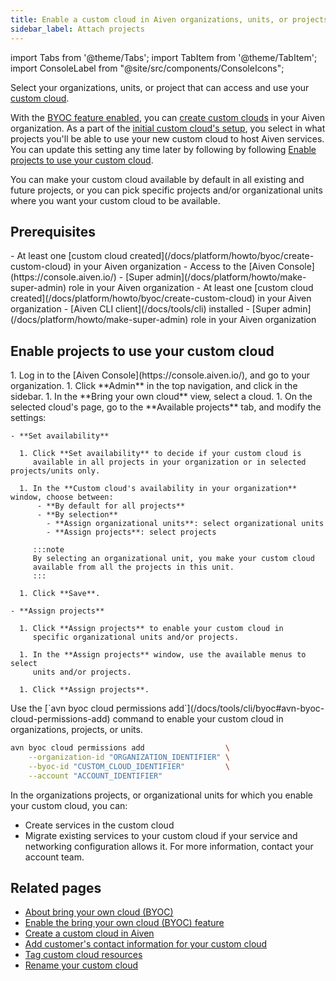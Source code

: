 ```yaml
---
title: Enable a custom cloud in Aiven organizations, units, or projects
sidebar_label: Attach projects
---
```


import Tabs from '@theme/Tabs';
import TabItem from '@theme/TabItem';
import ConsoleLabel from "@site/src/components/ConsoleIcons";

Select your organizations, units, or project that can access and use your [custom cloud](/docs/platform/concepts/byoc).

With the [BYOC feature enabled](/docs/platform/howto/byoc/enable-byoc), you can
[create custom clouds](/docs/platform/howto/byoc/create-custom-cloud) in your Aiven
organization. As a part of the
[initial custom cloud's setup](/docs/platform/howto/byoc/create-custom-cloud),
you select in what projects you'll be able to use your new custom cloud to host Aiven
services. You can update this setting any time later by following
by following
[Enable projects to use your custom cloud](#enable-projects-to-use-your-custom-cloud).

You can make your custom cloud available by default in all existing and future projects,
or you can pick specific projects and/or organizational units where you want your custom
cloud to be available.

## Prerequisites

<Tabs groupId="group1">
<TabItem value="1" label="Aiven Console" default>
-   At least one
    [custom cloud created](/docs/platform/howto/byoc/create-custom-cloud) in your Aiven
    organization
-   Access to the [Aiven Console](https://console.aiven.io/)
-   [Super admin](/docs/platform/howto/make-super-admin) role in your Aiven
    organization
</TabItem>
<TabItem value="2" label="Aiven CLI">
-   At least one
    [custom cloud created](/docs/platform/howto/byoc/create-custom-cloud) in your Aiven
    organization
-   [Aiven CLI client](/docs/tools/cli) installed
-   [Super admin](/docs/platform/howto/make-super-admin) role in your Aiven
    organization
</TabItem>
</Tabs>

## Enable projects to use your custom cloud

<Tabs groupId="group1">
<TabItem value="1" label="Aiven Console" default>
1.  Log in to the [Aiven Console](https://console.aiven.io/), and go to your organization.
1.  Click **Admin** in the top navigation, and click <ConsoleLabel name="bringyourowncloud"/>
    in the sidebar.
1.  In the **Bring your own cloud** view, select a cloud.
1.  On the selected cloud's page, go to the **Available projects** tab, and modify the
    settings:

    - **Set availability**

      1. Click **Set availability** to decide if your custom cloud is
         available in all projects in your organization or in selected projects/units only.

      1. In the **Custom cloud's availability in your organization** window, choose between:
          - **By default for all projects**
          - **By selection**
            - **Assign organizational units**: select organizational units
            - **Assign projects**: select projects

         :::note
         By selecting an organizational unit, you make your custom cloud
         available from all the projects in this unit.
         :::

      1. Click **Save**.

    - **Assign projects**

      1. Click **Assign projects** to enable your custom cloud in
         specific organizational units and/or projects.

      1. In the **Assign projects** window, use the available menus to select
         units and/or projects.

      1. Click **Assign projects**.
</TabItem>
<TabItem value="2" label="Aiven CLI">
Use the [`avn byoc cloud permissions add`](/docs/tools/cli/byoc#avn-byoc-cloud-permissions-add)
command to enable your custom cloud in organizations, projects, or units.

```bash
avn byoc cloud permissions add                  \
    --organization-id "ORGANIZATION_IDENTIFIER" \
    --byoc-id "CUSTOM_CLOUD_IDENTIFIER"         \
    --account "ACCOUNT_IDENTIFIER"
```

</TabItem>
</Tabs>

In the organizations projects, or organizational units for which you enable your
custom cloud, you can:

- Create services in the custom cloud
- Migrate existing services to your custom cloud if your service and networking
  configuration allows it. For more information, contact your account team.

## Related pages

-   [About bring your own cloud (BYOC)](/docs/platform/concepts/byoc)
-   [Enable the bring your own cloud (BYOC) feature](/docs/platform/howto/byoc/enable-byoc)
-   [Create a custom cloud in Aiven](/docs/platform/howto/byoc/create-custom-cloud)
-   [Add customer's contact information for your custom cloud](/docs/platform/howto/byoc/add-customer-info-custom-cloud)
-   [Tag custom cloud resources](/docs/platform/howto/byoc/tag-custom-cloud-resources)
-   [Rename your custom cloud](/docs/platform/howto/byoc/rename-custom-cloud)
